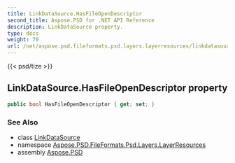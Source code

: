 ```yaml
---
title: LinkDataSource.HasFileOpenDescriptor
second_title: Aspose.PSD for .NET API Reference
description: LinkDataSource property. 
type: docs
weight: 70
url: /net/aspose.psd.fileformats.psd.layers.layerresources/linkdatasource/hasfileopendescriptor/
---
```

{{< psd/tize >}}
## LinkDataSource.HasFileOpenDescriptor property

```csharp
public bool HasFileOpenDescriptor { get; set; }
```

### See Also

* class [LinkDataSource](../)
* namespace [Aspose.PSD.FileFormats.Psd.Layers.LayerResources](../../linkdatasource/)
* assembly [Aspose.PSD](../../../)


